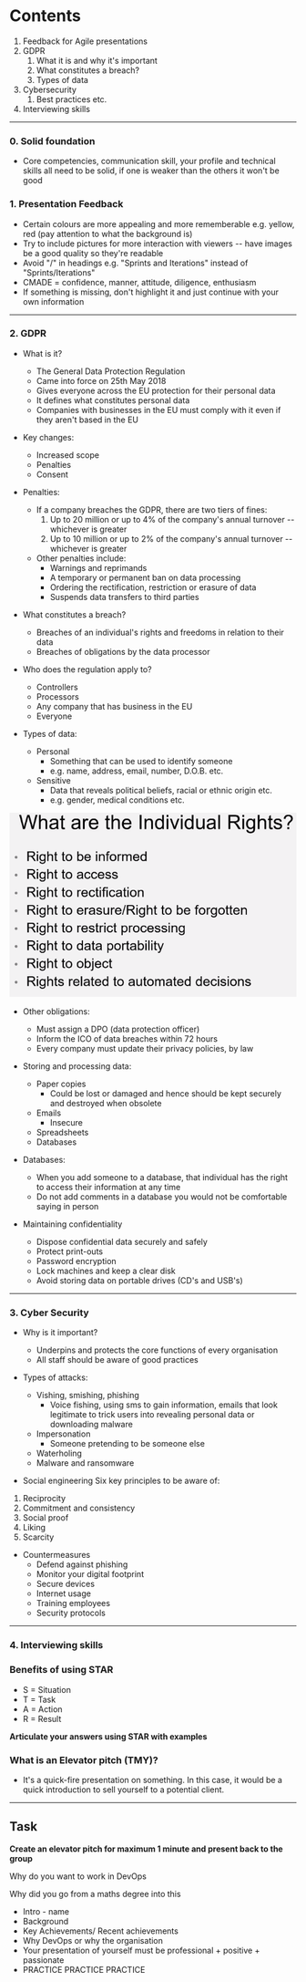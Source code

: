 # Contents
1. Feedback for Agile presentations 
2. GDPR
    1. What it is and why it's important
    2. What constitutes a breach?
    3. Types of data
3. Cybersecurity
    1. Best practices etc.
4. Interviewing skills
----

### 0. Solid foundation
* Core competencies, communication skill, your profile and technical skills all need to be solid, if one is weaker than the others it won't be good

### 1. Presentation Feedback
* Certain colours are more appealing and more rememberable e.g. yellow, red (pay attention to what the background is)
* Try to include pictures for more interaction with viewers -- have images be a good quality so they're readable
* Avoid "/" in headings e.g. "Sprints and Iterations" instead of "Sprints/Iterations"
* CMADE = confidence, manner, attitude, diligence, enthusiasm
* If something is missing, don't highlight it and just continue with your own information

-----

### 2. GDPR
* What is it?
    * The General Data Protection Regulation
    * Came into force on 25th May 2018
    * Gives everyone across the EU protection for their personal data
    * It defines what constitutes personal data
    * Companies with businesses in the EU must comply with it even if they aren't based in the EU

* Key changes:
    * Increased scope
    * Penalties
    * Consent

* Penalties:
    * If a company breaches the GDPR, there are two tiers of fines:
        1. Up to 20 million or up to 4% of the company's annual turnover -- whichever is greater
        2. Up to 10 million or up to 2% of the company's annual turnover -- whichever is greater
    * Other penalties include:
        * Warnings and reprimands
        * A temporary or permanent ban on data processing
        * Ordering the rectification, restriction or erasure of data
        * Suspends data transfers to third parties


* What constitutes a breach?
    * Breaches of an individual's rights and freedoms in relation to their data
    * Breaches of obligations by the data processor

*  Who does the regulation apply to?
    * Controllers
    * Processors
    * Any company that has business in the EU
    * Everyone

* Types of data:
    * Personal
        * Something that can be used to identify someone
        * e.g. name, address, email, number, D.O.B. etc.
    * Sensitive
        * Data that reveals political beliefs, racial or ethnic origin etc.
        * e.g. gender, medical conditions etc.

![GDPR Rights](images/rights.png)    

* Other obligations:
    * Must assign a DPO (data protection officer)
    * Inform the ICO of data breaches within 72 hours
    * Every company must update their privacy policies, by law

* Storing and processing data:
    * Paper copies
        * Could be lost or damaged and hence should be kept securely and destroyed when obsolete
    * Emails
        * Insecure
    * Spreadsheets
    * Databases

* Databases:
    * When you add someone to a database, that individual has the right to access their information at any time
    * Do not add comments in a database you would not be comfortable saying in person

* Maintaining confidentiality
    * Dispose confidential data securely and safely
    * Protect print-outs
    * Password encryption
    * Lock machines and keep a clear disk
    * Avoid storing data on portable drives (CD's and USB's)

----
### 3. Cyber Security
* Why is it important?
    * Underpins and protects the core functions of every organisation
    * All staff should be aware of good practices

* Types of attacks:
    * Vishing, smishing, phishing
        * Voice fishing, using sms to gain information, emails that look legitimate to trick users into revealing personal data or downloading malware
    * Impersonation
        * Someone pretending to be someone else
    * Waterholing
    * Malware and ransomware

* Social engineering
Six key principles to be aware of:
1. Reciprocity
2. Commitment and consistency
3. Social proof
4. Liking
5. Scarcity

* Countermeasures
    * Defend against phishing
    * Monitor your digital footprint
    - Secure devices 
    - Internet usage
    - Training employees
    - Security protocols

---

### 4. Interviewing skills

### Benefits of using STAR

- S = Situation
- T = Task
- A = Action
- R = Result

**Articulate your answers using STAR with examples**

### What is an Elevator pitch (TMY)?
- It's a quick-fire presentation on something. In this case, it would be a quick introduction to sell yourself to a potential client.

---
Task
---
**Create an elevator pitch for maximum 1 minute and present back to the group**

Why do you want to work in DevOps

Why did you go from a maths degree into this

- Intro - name
- Background
- Key Achievements/ Recent achievements
- Why DevOps or why the organisation
- Your presentation of yourself must be professional + positive + passionate
- PRACTICE PRACTICE PRACTICE


